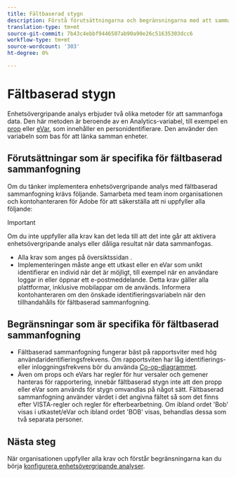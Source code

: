 ```yaml
---
title: Fältbaserad stygn
description: Förstå förutsättningarna och begränsningarna med att sammanfoga data med fältbaserad sammanfogning.
translation-type: tm+mt
source-git-commit: 7b43c4ebbf9446507ab90a90e26c51635303dcc6
workflow-type: tm+mt
source-wordcount: '303'
ht-degree: 0%

---
```



# Fältbaserad stygn

Enhetsövergripande analys erbjuder två olika metoder för att sammanfoga data. Den här metoden är beroende av en Analytics-variabel, till exempel en [prop](/help/implement/vars/page-vars/prop.md) eller [eVar](/help/implement/vars/page-vars/evar.md), som innehåller en personidentifierare. Den använder den variabeln som bas för att länka samman enheter.

## Förutsättningar som är specifika för fältbaserad sammanfogning

Om du tänker implementera enhetsövergripande analys med fältbaserad sammanfogning krävs följande. Samarbeta med team inom organisationen och kontohanteraren för Adobe för att säkerställa att ni uppfyller alla följande:

>[!IMPORTANT]
>
>Om du inte uppfyller alla krav kan det leda till att det inte går att aktivera enhetsövergripande analys eller dåliga resultat när data sammanfogas.

* Alla krav som anges på översiktssidan [](overview.md).
* Implementeringen måste ange ett utkast eller en eVar som unikt identifierar en individ när det är möjligt, till exempel när en användare loggar in eller öppnar ett e-postmeddelande. Detta krav gäller alla plattformar, inklusive mobilappar om de används. Informera kontohanteraren om den önskade identifieringsvariabeln när den tillhandahålls för fältbaserad sammanfogning.

## Begränsningar som är specifika för fältbaserad sammanfogning

* Fältbaserad sammanfogning fungerar bäst på rapportsviter med hög användaridentifieringsfrekvens. Om rapportsviten har låg identifierings- eller inloggningsfrekvens bör du använda [Co-op-diagrammet](device-graph.md).
* Även om props och eVars har regler för hur versaler och gemener hanteras för rapportering, innebär fältbaserad stygn inte att den propp eller eVar som används för stygn omvandlas på något sätt. Fältbaserad sammanfogning använder värdet i det angivna fältet så som det finns efter VISTA-regler och regler för efterbearbetning. Om ibland ordet &#39;Bob&#39; visas i utkastet/eVar och ibland ordet &#39;BOB&#39; visas, behandlas dessa som två separata personer.

## Nästa steg

När organisationen uppfyller alla krav och förstår begränsningarna kan du börja [konfigurera enhetsövergripande analyser](setup.md).
